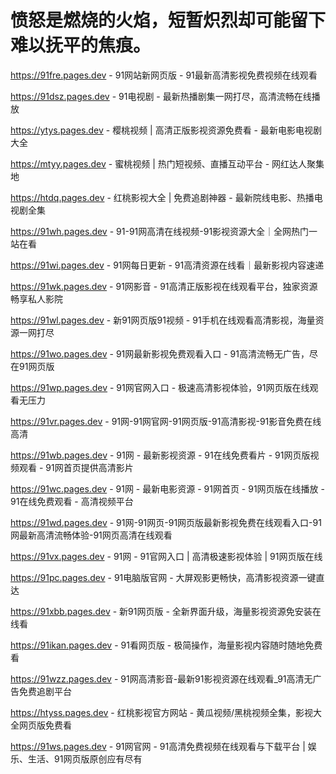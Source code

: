 # 愤怒是燃烧的火焰，短暂炽烈却可能留下难以抚平的焦痕。

https://91fre.pages.dev - 91网站新网页版 - 91最新高清影视免费视频在线观看

https://91dsz.pages.dev - 91电视剧 - 最新热播剧集一网打尽，高清流畅在线播放

https://ytys.pages.dev - 樱桃视频 | 高清正版影视资源免费看 - 最新电影电视剧大全

https://mtyy.pages.dev - 蜜桃视频 | 热门短视频、直播互动平台 - 网红达人聚集地

https://htdq.pages.dev - 红桃影视大全 | 免费追剧神器 - 最新院线电影、热播电视剧全集

https://91wh.pages.dev - 91-91网高清在线视频-91影视资源大全｜全网热门一站在看

https://91wi.pages.dev - 91网每日更新 - 91高清资源在线看｜最新影视内容速递

https://91wk.pages.dev - 91网影音 - 91高清正版影视在线观看平台，独家资源畅享私人影院

https://91wl.pages.dev - 新91网页版91视频 - 91手机在线观看高清影视，海量资源一网打尽

https://91wo.pages.dev - 91网最新影视免费观看入口 - 91高清流畅无广告，尽在91网页版

https://91wp.pages.dev - 91网官网入口 - 极速高清影视体验，91网页版在线观看无压力

https://91vr.pages.dev - 91网-91网官网-91网页版-91高清影视-91影音免费在线高清

https://91wb.pages.dev - 91网 - 最新影视资源 - 91在线免费看片 - 91网页版视频观看 - 91网首页提供高清影片

https://91wc.pages.dev - 91网 - 最新电影资源 - 91网首页 - 91网页版在线播放 - 91在线免费观看 - 高清视频平台

https://91wd.pages.dev - 91网-91网页-91网页版最新影视免费在线观看入口-91网最新高清流畅体验-91网页高清在线观看

https://91vx.pages.dev - 91网 - 91官网入口 | 高清极速影视体验 | 91网页版在线

https://91pc.pages.dev - 91电脑版官网 - 大屏观影更畅快，高清影视资源一键直达

https://91xbb.pages.dev - 新91网页版 - 全新界面升级，海量影视资源免安装在线看

https://91ikan.pages.dev - 91看网页版 - 极简操作，海量影视内容随时随地免费看

https://91wzz.pages.dev - 91网高清影音-最新91影视资源在线观看_91高清无广告免费追剧平台

https://htyss.pages.dev - 红桃影视官方网站 - 黄瓜视频/黑桃视频全集，影视大全网页版免费看

https://91ws.pages.dev - 91网官网 - 91高清免费视频在线观看与下载平台 | 娱乐、生活、91网页版原创应有尽有
